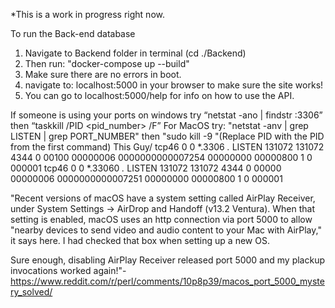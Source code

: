 *This is a work in progress right now.

To run the Back-end database 
1. Navigate to Backend folder in terminal (cd ./Backend)
2. Then run: "docker-compose up --build"
3. Make sure there are no errors in boot.
4. navigate to: localhost:5000 in your browser to make sure the site works!
5. You can go to localhost:5000/help for info on how to use the API.

If someone is using your ports on windows try “netstat -ano | findstr :3306” then “taskkill /PID <pid_number> /F”
For MacOS try: "netstat -anv | grep LISTEN | grep PORT_NUMBER" then "sudo kill -9 <PID>"(Replace PID with the PID from the first command)
                                                                                          This Guy\/
tcp46      0      0  *.3306                 *.*                    LISTEN       131072  131072   4344      0 00100 00000006 0000000000007254 00000000 00000800      1      0 000001
tcp46      0      0  *.33060                *.*                    LISTEN       131072  131072   4344      0 00000 00000006 0000000000007251 00000000 00000800      1      0 000001

"Recent versions of macOS have a system setting called AirPlay Receiver, under System Settings -> AirDrop and Handoff (v13.2 Ventura). When that setting is enabled, macOS uses an http connection via port 5000 to allow "nearby devices to send video and audio content to your Mac with AirPlay," it says here. I had checked that box when setting up a new OS.

Sure enough, disabling AirPlay Receiver released port 5000 and my plackup invocations worked again!"-https://www.reddit.com/r/perl/comments/10p8p39/macos_port_5000_mystery_solved/
